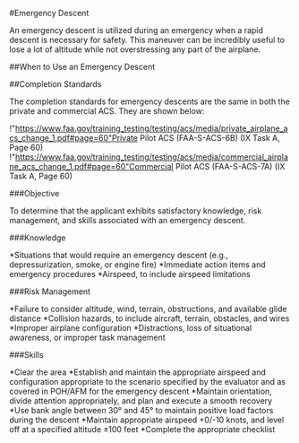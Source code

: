 #Emergency Descent

An emergency descent is utilized during an emergency when a rapid descent is necessary for safety. This maneuver can be incredibly useful to lose a lot of altitude while not overstressing any part of the airplane.

##When to Use an Emergency Descent



##Completion Standards

The completion standards for emergency descents are the same in both the private and commercial ACS. They are shown below:

!"https://www.faa.gov/training_testing/testing/acs/media/private_airplane_acs_change_1.pdf#page=60"Private Pilot ACS (FAA-S-ACS-6B) (IX Task A, Page 60)
!"https://www.faa.gov/training_testing/testing/acs/media/commercial_airplane_acs_change_1.pdf#page=60"Commercial Pilot ACS (FAA-S-ACS-7A) (IX Task A, Page 60)

###Objective

To determine that the applicant exhibits satisfactory knowledge, risk management, and skills associated with an emergency descent.

###Knowledge

*Situations that would require an emergency descent (e.g., depressurization, smoke, or engine fire)
*Immediate action items and emergency procedures
*Airspeed, to include airspeed limitations

###Risk Management

*Failure to consider altitude, wind, terrain, obstructions, and available glide distance
*Collision hazards, to include aircraft, terrain, obstacles, and wires
*Improper airplane configuration
*Distractions, loss of situational awareness, or improper task management

###Skills

*Clear the area
*Establish and maintain the appropriate airspeed and configuration appropriate to the scenario specified by the evaluator and as covered in POH/AFM for the emergency descent
*Maintain orientation, divide attention appropriately, and plan and execute a smooth recovery
*Use bank angle between 30° and 45° to maintain positive load factors during the descent
*Maintain appropriate airspeed +0/-10 knots, and level off at a specified altitude ±100 feet
*Complete the appropriate checklist

